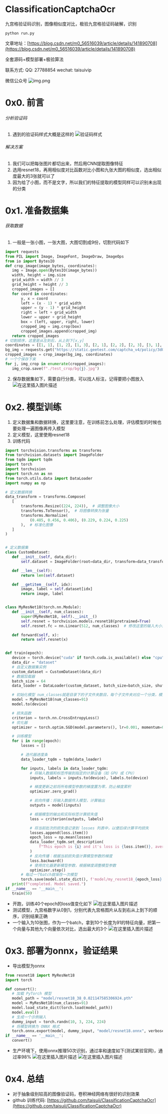
# ClassificationCaptchaOcr

九宫格验证码识别，图像相似度对比，极验九宫格验证码破解，识别

```shell
python run.py
```

文章地址：[https://blog.csdn.net/m0_56516039/article/details/141890708](https://blog.csdn.net/m0_56516039/article/details/141890708)

全套源码+模型部署+极验算法

联系方式:
QQ: 27788854
wechat: taisuivip

微信公众号
![img.png](image/img.png)

# 0x0. 前言
###### 分析验证码
1. 遇到的验证码样式大概是这样的
![验证码样式](https://i-blog.csdnimg.cn/direct/b62096ccaccc4ccd9b7b7cabc0b5d66a.png)

###### 解决方案

 1. 我们可以把每张图片都切出来，然后用CNN提取图像特征
 2. 选用resnet18，再用相似度对比函数对比小图和九张大图的相似度，选出相似度最大的3张就可以了
 3. 因为给了小图，而不是文字，所以我们的特征提取的模型同样可以识别未出现的分类

# 0x1. 准备数据集
###### 获取数据

 1. 一般是一张小图，一张大图，大图切割成9份，切割代码如下
 ```python
import requests
from PIL import Image, ImageFont, ImageDraw, ImageOps
from io import BytesIO
def crop_image(image_bytes, coordinates):
    img = Image.open(BytesIO(image_bytes))
    width, height = img.size
    grid_width = width // 3
    grid_height = height // 3
    cropped_images = []
    for coord in coordinates:
        y, x = coord
        left = (x - 1) * grid_width
        upper = (y - 1) * grid_height
        right = left + grid_width
        lower = upper + grid_height
        box = (left, upper, right, lower)
        cropped_img = img.crop(box)
        cropped_images.append(cropped_img)
    return cropped_images
# 切割顺序，这里是从左到右，从上到下[x,y]
coordinates = [[1, 1], [1, 2], [1, 3], [2, 1], [2, 2], [2, 3], [3, 1], [3, 2], [3, 3]]
bg_img = requests.get("https://static.geetest.com/captcha_v4/policy/3d0936b11a2c4a65bbb53635e656c780/nine/110394/2024-09-06T00/ed02acd0ac294a41b880d9106240f12a.jpg").content
cropped_images = crop_image(bg_img, coordinates)
# 一个个保存下来
for j, img_crop in enumerate(cropped_images):
    img_crop.save(f"./test_crop/bg{j}.jpg")
```
 2. 保存数据集如下，需要自行分类，可以找人标注，记得要把小图放入
![在这里插入图片描述](https://i-blog.csdnimg.cn/direct/2304c044256c4811b4f9746cf0f61187.png)
# 0x2. 模型训练
 1. 定义数据集和数据转换，这里要注意，在训练前怎么处理，评估模型的时候也要处理一遍图像再传入模型
 2. 定义模型，这里使用resnet18
 3. 训练代码
 ```python
import torchvision.transforms as transforms
from torchvision.datasets import ImageFolder
from tqdm import tqdm
import torch
import torchvision
import torch.nn as nn
from torch.utils.data import DataLoader
import numpy as np

# 定义数据转换
data_transform = transforms.Compose(
    [
        transforms.Resize((224, 224)),  # 调整图像大小
        transforms.ToTensor(),  # 将图像转换为张量
        transforms.Normalize(
            (0.485, 0.456, 0.406), (0.229, 0.224, 0.225)
        ),  # 标准化图像
    ]
)


# 定义数据集
class CustomDataset:
    def __init__(self, data_dir):
        self.dataset = ImageFolder(root=data_dir, transform=data_transform)

    def __len__(self):
        return len(self.dataset)

    def __getitem__(self, idx):
        image, label = self.dataset[idx]
        return image, label


class MyResNet18(torch.nn.Module):
    def __init__(self, num_classes):
        super(MyResNet18, self).__init__()
        self.resnet = torchvision.models.resnet18(pretrained=True)
        self.resnet.fc = nn.Linear(512, num_classes)  # 修改这里的输入大小为512

    def forward(self, x):
        return self.resnet(x)


def train(epoch):
    device = torch.device("cuda" if torch.cuda.is_available() else "cpu")
    data_dir = "dataset"
    # 自定义数据集实例
    custom_dataset = CustomDataset(data_dir)
    # 数据加载器
    batch_size = 64
    data_loader = DataLoader(custom_dataset, batch_size=batch_size, shuffle=True)

    # 初始化模型 num_classes就是目录下的子文件夹数目，每个子文件夹对应一个分类，模型输出的向量长度也是这个长度
    model = MyResNet18(num_classes=91)
    model.to(device)

    # 损失函数
    criterion = torch.nn.CrossEntropyLoss()
    # 优化器
    optimizer = torch.optim.SGD(model.parameters(), lr=0.001, momentum=0.9)

    # 训练模型
    for i in range(epoch):
        losses = []

        # 迭代器进度条
        data_loader_tqdm = tqdm(data_loader)

        for inputs, labels in data_loader_tqdm:
            # 将输入数据和标签传输到指定的计算设备（如 GPU 或 CPU）
            inputs, labels = inputs.to(device), labels.to(device)

            # 梯度更新之前将所有模型参数的梯度置为零，防止梯度累积
            optimizer.zero_grad()

            # 前向传播：将输入数据传入模型，计算输出
            outputs = model(inputs)

            # 根据模型的输出和实际标签计算损失值
            loss = criterion(outputs, labels)

            # 将当前批次的损失值记录到 losses 列表中，以便后续计算平均损失
            losses.append(loss.item())
            epoch_loss = np.mean(losses)
            data_loader_tqdm.set_description(
                f"This epoch is {i} and it's loss is {loss.item()}, average loss {epoch_loss}"
            )
            # 反向传播：根据当前损失值计算模型参数的梯度
            loss.backward()
            # 使用优化器更新模型参数，根据梯度调整模型参数
            optimizer.step()
        # 每过一个batch就保存一次模型
        torch.save(model.state_dict(), f'model/my_resnet18_{epoch_loss}.pth')
    print(f"completed. Model saved.")
if __name__ == '__main__':
    train(50)
```
- 开跑，训练40个epoch的loss值变化如下
![在这里插入图片描述](https://i-blog.csdnimg.cn/direct/3d474ffde803494b96bc90d27981eee5.png)
- 测试模型，九宫格数字从0到1，分别代表九宫格图片从左到右从上到下的顺序，识别结果正确
- 一个输入为10张图，作为一个batch，拿到10个长度为91的特征向量，把第一个向量与其他九个向量依次对比，选出最大的3个
![在这里插入图片描述](https://i-blog.csdnimg.cn/direct/44cf322d6e8c436d96c0b9e5c4dda3c2.png)
# 0x3. 部署为onnx，验证结果
- 导出模型为onnx
 ```python
 from resnet18 import MyResNet18
import torch

def convert():
    # 加载 PyTorch 模型
    model_path = "model/resnet18_38_0.021147585306924.pth"
    model = MyResNet18(num_classes=91)
    model.load_state_dict(torch.load(model_path))
    model.eval()
    # 生成一个示例输入
    dummy_input = torch.randn(10, 3, 224, 224)
    # 将模型转换为 ONNX 格式
    torch.onnx.export(model, dummy_input, "model/resnet18.onnx", verbose=True)
if __name__ == '__main__':
    convert()
 ```
 - 生产环境下，使用onnx推理50次识别，通过率和速度如下(测试某验官网)，通过率98%
 ![在这里插入图片描述](https://i-blog.csdnimg.cn/direct/b59e5abc94674021b6db4e22c2c389f7.png)
![在这里插入图片描述](https://i-blog.csdnimg.cn/direct/3a78464431f749c5984d02cfc0f76d7b.png)
# 0x4. 总结
 - 对于抽象级别较高的图像验证码，卷积神经网络有很好的识别效果
 - github 训练代码: [https://github.com/taisuii/ClassificationCaptchaOcr](https://github.com/taisuii/ClassificationCaptchaOcr)



